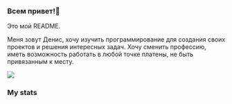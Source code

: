 ### Всем привет!👋

Это мой README.

Меня зовут Денис, хочу изучить программирование для создания своих проектов и решения интересных задач. Хочу сменить профессию, иметь возможность работать в любой точке платены, не быть привязанным к месту.

![](http://github-profile-summary-cards.vercel.app/api/cards/profile-details?username=Zordonlord&theme=transparent)

### My stats

<div id="stat" align="center">
    <img src="http://github-profile-summary-cards.vercel.app/api/cards/profile-details?username=Zordonlord&theme=transparent" alt=""/>
    <img src="http://github-profile-summary-cards.vercel.app/api/cards/most-commit-language?username=Zordonlord&theme=transparent" alt=""/>
     <img src="http://github-profile-summary-cards.vercel.app/api/cards/stats?username=Zordonlord&theme=transparent" alt=""/>
</div>
